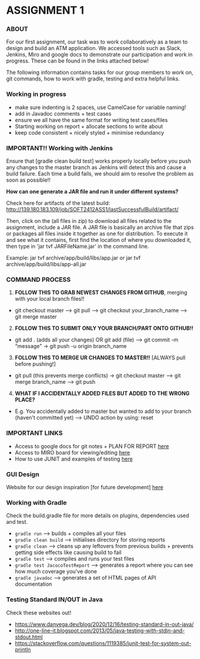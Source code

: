 # ASSIGNMENT 1

### ABOUT

For our first assignment, our task was to work collaboratively as a team to design and build an ATM application. We accessed tools such as Slack, Jenkins, Miro and google docs to demonstrate our participation and work in progress. These can be found in the links attached below!

The following information contains tasks for our group members to work on, git commands, how to work with gradle, testing and extra helpful links.

### Working in progress

* make sure indenting is 2 spaces, use CamelCase for variable naming!
* add in Javadoc comments + test cases
* ensure we all have the same format for writing test cases/files
* Starting working on report + allocate sections to write about
* keep code consistent + nicely styled + minimise redundancy

### IMPORTANT!! Working with Jenkins 

Ensure that [gradle clean build test] works properly locally before you push any changes to the master branch as Jenkins will detect this and 
cause a build failure. Each time a build fails, we should aim to resolve the problem as soon as possible!!

**How can one generate a JAR file and run it under different systems?**

Check here for artifacts of the latest build: http://139.180.183.109/job/SOFT2412ASS1/lastSuccessfulBuild/artifact/

Then, click on the (all files in zip) to download all files related to the assignment, include a JAR file. A JAR file is basically an archive 
file that zips or packages all files inside it together as one for distribution. To execute it and see what it contains, first find the location 
of where you downloaded it, then type in 'jar tvf JARFileName.jar' in the command line.

Example: jar tvf archive/app/build/libs/app.jar  or jar tvf archive/app/build/libs/app-all.jar

### COMMAND PROCESS

1. **FOLLOW THIS TO GRAB NEWEST CHANGES FROM GITHUB**, merging with your local branch files!!

* git checkout master --> git pull --> git checkout your_branch_name --> git merge master
 
2. **FOLLOW THIS TO SUBMIT ONLY YOUR BRANCH/PART ONTO GITHUB!!**

* git add . (adds all your changes) OR git add (file) --> git commit -m “message” → git push -u origin branch_name

3. **FOLLOW THIS TO MERGE UR CHANGES TO MASTER!!** [ALWAYS pull before pushing!]

* git pull (this prevents merge conflicts) -> git checkout master --> git merge branch_name --> git push

4. **WHAT IF I ACCIDENTALLY ADDED FILES BUT ADDED TO THE WRONG PLACE?**

* E.g. You accidentally added to master but wanted to add to your branch (haven't committed yet) --> UNDO action by using: reset <file>
 
### IMPORTANT LINKS

- Access to google docs for git notes + PLAN FOR REPORT [here](https://docs.google.com/document/d/1yB_5BBh-Ltyny6yReWHthtCTx16b87SztbjzvzdXsEM/edit)
- Access to MIRO board for viewing/editing [here](https://miro.com/app/board/o9J_ly_Mywo=/)
- How to use JUNIT and examples of testing [here](https://junit.org/junit5/docs/current/user-guide/)

### GUI Design

Website for our design inspiration [for future development] [here](https://www.commbank.com.au/content/dam/commbank/personal/apply-online/download-printed-forms/atm-guide-for-users-with-low-vision-accessible.pdf)


### Working with Gradle

Check the build.gradle file for more details on plugins, dependencies used and test.
- `gradle run` --> builds + compiles all your files
- `gradle clean build`  --> initialises directory for storing reports
- `gradle clean` --> cleans up any leftovers from previous builds + prevents getting side effects like causing build to fail
- `gradle test`  --> compiles and runs your test files
- `gradle test JacocoTestReport` --> generates a report where you can see how much coverage you've done
- `gradle javadoc` --> generates a set of HTML pages of API documentation

###  Testing Standard IN/OUT in Java

Check these websites out!

- https://www.danvega.dev/blog/2020/12/16/testing-standard-in-out-java/ 
- http://one-line-it.blogspot.com/2013/05/java-testing-with-stdin-and-stdout.html
- https://stackoverflow.com/questions/1119385/junit-test-for-system-out-println
